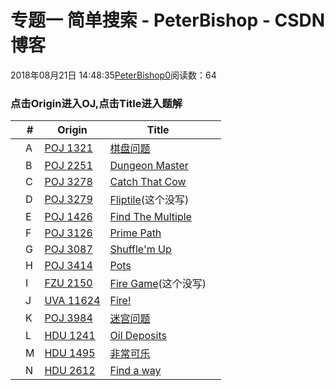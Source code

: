 # 专题一 简单搜索 - PeterBishop - CSDN博客





2018年08月21日 14:48:35[PeterBishop0](https://me.csdn.net/qq_40061421)阅读数：64








### 点击Origin进入OJ,点击Title进入题解 
||#|Origin|Title| |
|----|----|----|----|----|
||A|[POJ 1321](https://vjudge.net/problem/15202/origin)|[棋盘问题](https://blog.csdn.net/qq_40061421/article/details/81200736)||
||B|[POJ 2251](https://vjudge.net/problem/15203/origin)|[Dungeon Master](https://blog.csdn.net/qq_40061421/article/details/81201968)||
||C|[POJ 3278](https://vjudge.net/problem/15204/origin)|[Catch That Cow](https://blog.csdn.net/qq_40061421/article/details/79944029)||
||D|[POJ 3279](https://vjudge.net/problem/17522/origin)|[Fliptile](https://vjudge.net/contest/65959#problem/D)(这个没写)||
||E|[POJ 1426](https://vjudge.net/problem/15205/origin)|[Find The Multiple](https://blog.csdn.net/qq_40061421/article/details/81227756)||
||F|[POJ 3126](https://vjudge.net/problem/15206/origin)|[Prime Path](https://blog.csdn.net/qq_40061421/article/details/81228402)||
||G|[POJ 3087](https://vjudge.net/problem/15207/origin)|[Shuffle'm Up](https://blog.csdn.net/qq_40061421/article/details/81228579)||
||H|[POJ 3414](https://vjudge.net/problem/15208/origin)|[Pots](https://blog.csdn.net/qq_40061421/article/details/81228738)||
||I|[FZU 2150](https://vjudge.net/problem/48789/origin)|[Fire Game](https://vjudge.net/contest/65959#problem/I)(这个没写)||
||J|[UVA 11624](https://vjudge.net/problem/28833/origin)|[Fire!](https://blog.csdn.net/qq_40061421/article/details/81236955)||
||K|[POJ 3984](https://vjudge.net/problem/19699/origin)|[迷宫问题](https://blog.csdn.net/qq_40061421/article/details/81229269)||
||L|[HDU 1241](https://vjudge.net/problem/15719/origin)|[Oil Deposits](https://blog.csdn.net/qq_40061421/article/details/81229192)||
||M|[HDU 1495](https://vjudge.net/problem/18463/origin)|[非常可乐](https://blog.csdn.net/qq_40061421/article/details/79949469)||
||N|[HDU 2612](https://vjudge.net/problem/15717/origin)|[Find a way](https://blog.csdn.net/qq_40061421/article/details/79963109)||





